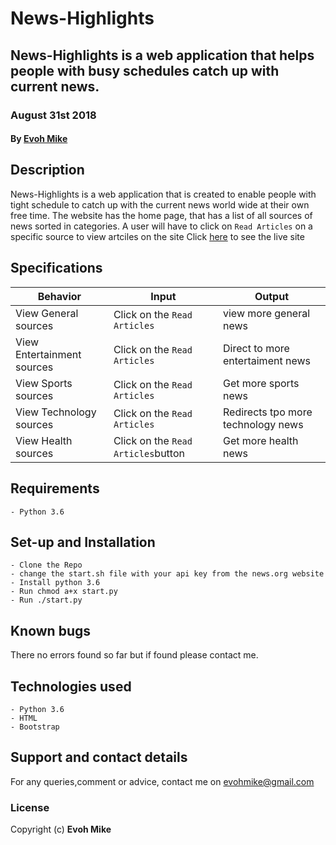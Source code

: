 # News-Highlights

## News-Highlights is a web application that helps people with busy schedules catch up with current news. 
### August 31st 2018
#### By **[Evoh Mike](https://github.com/Evohmike/News-Highlights)**

## Description
News-Highlights is a web application that is created to enable people with tight schedule to catch up with the 
 current news world wide at their own free time.
The website has the home page, that has a list of all sources of news sorted in categories.
A user will have to click on `Read Articles` on a specific source to view artciles on the site
Click [here]() to see the live site

## Specifications
| Behavior            | Input                         | Output                        | 
| ------------------- | ----------------------------- | ----------------------------- |
| View General sources | Click on the `Read Articles`  | view more general news|
| View Entertainment sources | Click on the `Read Articles` | Direct to more entertaiment news|
| View Sports sources | Click on the `Read Articles` | Get more sports news |
| View Technology sources | Click on the `Read Articles` | Redirects tpo more technology news|
| View Health sources | Click on the `Read Articles`button | Get more health news |

## Requirements
    - Python 3.6 

## Set-up and Installation
    - Clone the Repo
    - change the start.sh file with your api key from the news.org website
    - Install python 3.6
    - Run chmod a+x start.py
    - Run ./start.py

## Known bugs
There no errors found so far but if found please contact me.

## Technologies used
    - Python 3.6
    - HTML
    - Bootstrap
    

## Support and contact details
For any queries,comment or advice, contact me on evohmike@gmail.com

### License
Copyright (c) **Evoh Mike**